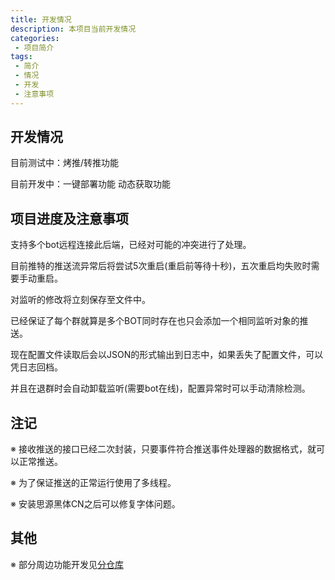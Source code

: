```yaml
---
title: 开发情况
description: 本项目当前开发情况
categories:
 - 项目简介
tags:
 - 简介
 - 情况
 - 开发
 - 注意事项
---
```


## 开发情况

目前测试中：烤推/转推功能

目前开发中：一键部署功能 动态获取功能

## 项目进度及注意事项

支持多个bot远程连接此后端，已经对可能的冲突进行了处理。

目前推特的推送流异常后将尝试5次重启(重启前等待十秒)，五次重启均失败时需要手动重启。

对监听的修改将立刻保存至文件中。

已经保证了每个群就算是多个BOT同时存在也只会添加一个相同监听对象的推送。

现在配置文件读取后会以JSON的形式输出到日志中，如果丢失了配置文件，可以凭日志回档。

并且在退群时会自动卸载监听(需要bot在线)，配置异常时可以手动清除检测。

## 注记

※ 接收推送的接口已经二次封装，只要事件符合推送事件处理器的数据格式，就可以正常推送。

※ 为了保证推送的正常运行使用了多线程。

※ 安装思源黑体CN之后可以修复字体问题。

## 其他

※ 部分周边功能开发见[分仓库](https://github.com/Cyame/OkayuTweetBot)